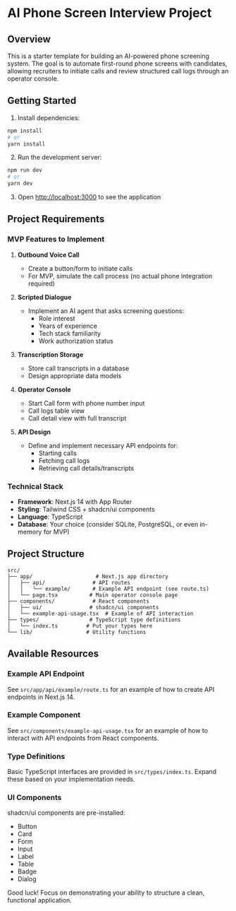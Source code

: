 # AI Phone Screen Interview Project

## Overview

This is a starter template for building an AI-powered phone screening system. The goal is to automate first-round phone screens with candidates, allowing recruiters to initiate calls and review structured call logs through an operator console.

## Getting Started

1. Install dependencies:
```bash
npm install
# or
yarn install
```

2. Run the development server:
```bash
npm run dev
# or
yarn dev
```

3. Open [http://localhost:3000](http://localhost:3000) to see the application

## Project Requirements

### MVP Features to Implement

1. **Outbound Voice Call**
   - Create a button/form to initiate calls
   - For MVP, simulate the call process (no actual phone integration required)

2. **Scripted Dialogue**
   - Implement an AI agent that asks screening questions:
     - Role interest
     - Years of experience
     - Tech stack familiarity
     - Work authorization status

3. **Transcription Storage**
   - Store call transcripts in a database
   - Design appropriate data models

4. **Operator Console**
   - Start Call form with phone number input
   - Call logs table view
   - Call detail view with full transcript

5. **API Design**
   - Define and implement necessary API endpoints for:
     - Starting calls
     - Fetching call logs
     - Retrieving call details/transcripts

### Technical Stack

- **Framework**: Next.js 14 with App Router
- **Styling**: Tailwind CSS + shadcn/ui components
- **Language**: TypeScript
- **Database**: Your choice (consider SQLite, PostgreSQL, or even in-memory for MVP)

## Project Structure

```
src/
├── app/                    # Next.js app directory
│   ├── api/               # API routes
│   │   └── example/       # Example API endpoint (see route.ts)
│   └── page.tsx          # Main operator console page
├── components/            # React components
│   ├── ui/               # shadcn/ui components
│   └── example-api-usage.tsx  # Example of API interaction
├── types/                # TypeScript type definitions
│   └── index.ts         # Put your types here
└── lib/                 # Utility functions
```

## Available Resources

### Example API Endpoint
See `src/app/api/example/route.ts` for an example of how to create API endpoints in Next.js 14.

### Example Component
See `src/components/example-api-usage.tsx` for an example of how to interact with API endpoints from React components.

### Type Definitions
Basic TypeScript interfaces are provided in `src/types/index.ts`. Expand these based on your implementation needs.

### UI Components
shadcn/ui components are pre-installed:
- Button
- Card
- Form
- Input
- Label
- Table
- Badge
- Dialog

Good luck! Focus on demonstrating your ability to structure a clean, functional application.